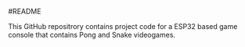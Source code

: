 #README

This GitHub repositrory contains project code for a ESP32 based game console that contains Pong and Snake videogames. 
